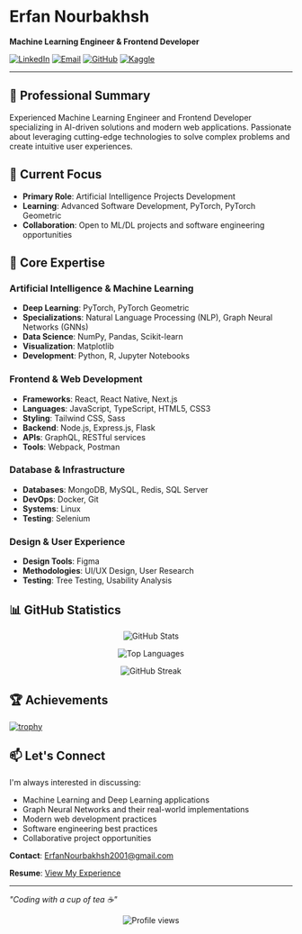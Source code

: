 # Erfan Nourbakhsh

**Machine Learning Engineer & Frontend Developer**

[![LinkedIn](https://img.shields.io/badge/LinkedIn-0077B5?style=for-the-badge&logo=linkedin&logoColor=white)](https://www.linkedin.com/in/erfan-nourbakhsh-221540197/)
[![Email](https://img.shields.io/badge/Email-D14836?style=for-the-badge&logo=gmail&logoColor=white)](mailto:ErfanNourbakhsh2001@gmail.com)
[![GitHub](https://img.shields.io/badge/GitHub-100000?style=for-the-badge&logo=github&logoColor=white)](https://github.com/Erfan2001)
[![Kaggle](https://img.shields.io/badge/Kaggle-20BEFF?style=for-the-badge&logo=kaggle&logoColor=white)](https://kaggle.com/erfan2001)

---

## 🎯 Professional Summary

Experienced Machine Learning Engineer and Frontend Developer specializing in AI-driven solutions and modern web applications. Passionate about leveraging cutting-edge technologies to solve complex problems and create intuitive user experiences.

## 🔬 Current Focus

- **Primary Role**: Artificial Intelligence Projects Development
- **Learning**: Advanced Software Development, PyTorch, PyTorch Geometric
- **Collaboration**: Open to ML/DL projects and software engineering opportunities

## 💼 Core Expertise

### Artificial Intelligence & Machine Learning
- **Deep Learning**: PyTorch, PyTorch Geometric
- **Specializations**: Natural Language Processing (NLP), Graph Neural Networks (GNNs)
- **Data Science**: NumPy, Pandas, Scikit-learn
- **Visualization**: Matplotlib
- **Development**: Python, R, Jupyter Notebooks

### Frontend & Web Development
- **Frameworks**: React, React Native, Next.js
- **Languages**: JavaScript, TypeScript, HTML5, CSS3
- **Styling**: Tailwind CSS, Sass
- **Backend**: Node.js, Express.js, Flask
- **APIs**: GraphQL, RESTful services
- **Tools**: Webpack, Postman

### Database & Infrastructure
- **Databases**: MongoDB, MySQL, Redis, SQL Server
- **DevOps**: Docker, Git
- **Systems**: Linux
- **Testing**: Selenium

### Design & User Experience
- **Design Tools**: Figma
- **Methodologies**: UI/UX Design, User Research
- **Testing**: Tree Testing, Usability Analysis

## 📊 GitHub Statistics

<p align="center">
  <img src="https://github-readme-stats.vercel.app/api?username=erfan2001&show_icons=true&theme=default&hide_border=true" alt="GitHub Stats" />
</p>

<p align="center">
  <img src="https://github-readme-stats.vercel.app/api/top-langs/?username=erfan2001&layout=compact&theme=default&hide_border=true" alt="Top Languages" />
</p>

<p align="center">
  <img src="https://github-readme-streak-stats.herokuapp.com/?user=erfan2001&theme=default&hide_border=true" alt="GitHub Streak" />
</p>

## 🏆 Achievements

[![trophy](https://github-profile-trophy.vercel.app/?username=erfan2001&theme=flat&no-frame=true&row=1&column=6)](https://github.com/ryo-ma/github-profile-trophy)

## 📫 Let's Connect

I'm always interested in discussing:
- Machine Learning and Deep Learning applications
- Graph Neural Networks and their real-world implementations
- Modern web development practices
- Software engineering best practices
- Collaborative project opportunities

**Contact**: [ErfanNourbakhsh2001@gmail.com](mailto:ErfanNourbakhsh2001@gmail.com)

**Resume**: [View My Experience](https://drive.google.com/file/d/1AW0eTmm-1upcyu_lBtDGCpKxFmMaqlt_/view?usp=sharing)

---

*"Coding with a cup of tea ☕"*

<p align="center">
  <img src="https://komarev.com/ghpvc/?username=erfan2001&label=Profile%20views&color=0e75b6&style=flat" alt="Profile views" />
</p>
